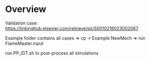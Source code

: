 # Overview

Validation case:    https://linkinghub.elsevier.com/retrieve/pii/S0010218023002067


Example folder contains all cases
=> cp -r Example NewMech
=> run FlameMaster.input

run PP_IDT.sh to post-process all simulations
